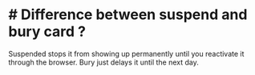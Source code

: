 # # Difference between suspend and bury card ?
Suspended stops it from showing up permanently until you reactivate it through the browser.
Bury just delays it until the next day.
